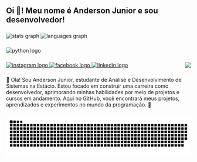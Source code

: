 <h2 align="left">Oi 👋! Meu nome é Anderson Junior e sou desenvolvedor!</h2>

###

<div align="left">
  <img src="https://github-readme-stats.vercel.app/api?username=AndersonJr-Dev&hide_title=false&hide_rank=false&show_icons=true&include_all_commits=true&count_private=true&disable_animations=false&theme=dracula&locale=en&hide_border=true" height="130" alt="stats graph"  />
  <img src="https://github-readme-stats.vercel.app/api/top-langs?username=AndersonJr-Dev&locale=en&hide_title=false&layout=compact&card_width=320&langs_count=2&theme=dracula&hide_border=true" height="130" alt="languages graph"  />
</div>

###

<div align="left">
  <img src="https://cdn.jsdelivr.net/gh/devicons/devicon/icons/python/python-original.svg" height="30" alt="python logo"  />
  <img width="12" />


###

<img align="right" height="150" src="https://media2.giphy.com/media/v1.Y2lkPTc5MGI3NjExeDk0ZmhyM2x2aGxiaWt2Ym92bHIyNXZ3NzliZzdpY3Zjem1vdHU1NCZlcD12MV9pbnRlcm5hbF9naWZfYnlfaWQmY3Q9Zw/57YVteYGraIKl9zt23/giphy.webp"  />

###

<div align="left">
  <a href="https://www.instagram.com/andersonjrdev/" target="_blank">
    <img src="https://img.shields.io/static/v1?message=Instagram&logo=instagram&label=&color=E4405F&logoColor=white&labelColor=&style=flat" height="40" alt="instagram logo"  />
  </a>
  <a href="https://www.facebook.com/anderson.junior.9615" target="_blank">
    <img src="https://img.shields.io/static/v1?message=Facebook&logo=facebook&label=&color=1877F2&logoColor=white&labelColor=&style=flat" height="40" alt="facebook logo"  />
  </a>
  <a href="https://www.linkedin.com/in/anderson-assump%C3%A7%C3%A3o-junior-13b53b345/" target="_blank">
    <img src="https://img.shields.io/static/v1?message=LinkedIn&logo=linkedin&label=&color=0077B5&logoColor=white&labelColor=&style=flat" height="40" alt="linkedin logo"  />
  </a>
</div>

###

<p align="left">👋 Olá! Sou Anderson Junior, estudante de Análise e Desenvolvimento de Sistemas na Estácio. Estou focado em construir uma carreira como desenvolvedor, aprimorando minhas habilidades por meio de projetos e cursos em andamento. Aqui no GitHub, você encontrará meus projetos, aprendizados e experimentos no mundo da programação. 🚀</p>

###

<picture align="center">
  <source media="(prefers-color-scheme: dark)" srcset="https://raw.githubusercontent.com/AndersonJr-Dev/AndersonJr-Dev/output/github-contribution-grid-snake-dark.svg">
  <source media="(prefers-color-scheme: light)" srcset="https://raw.githubusercontent.com/AndersonJr-Dev/AndersonJr-Dev/output/github-contribution-grid-snake-dark.svg">
  <img align="center" alt="github contribution grid snake animation" src="https://raw.githubusercontent.com/mari4souza/mari4souza/output/github-contribution-grid-snake.svg">
</picture>
